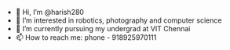 - 👋 Hi, I’m @harish280
- 👀 I’m interested in robotics, photography and computer science
- 🌱 I’m currently pursuing my undergrad at VIT Chennai
- 📫 How to reach me: phone - 918925970111

<!---
harish280/harish280 is a ✨ special ✨ repository because its `README.md` (this file) appears on your GitHub profile.
You can click the Preview link to take a look at your changes.
--->
